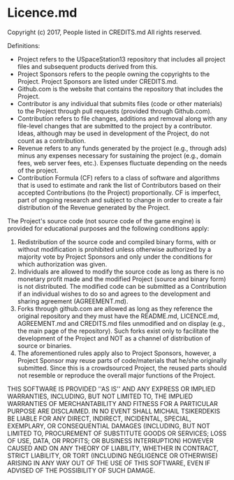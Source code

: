 # Licence.md
Copyright (c) 2017, People listed in CREDITS.md
All rights reserved.

Definitions:
- Project refers to the USpaceStation13 repository that includes all project files and subsequent products derived from this.
- Project Sponsors refers to the people owning the copyrights to the Project. Project Sponsors are listed under CREDITS.md.
- Github.com is the website that contains the repository that includes the Project.
- Contributor is any individual that submits files (code or other materials) to the Project through pull requests (provided through Github.com).
- Contribution refers to file changes, additions and removal along with any file-level changes that are submitted to the project by a contributor. Ideas, although may be used in development of the Project, do not count as a contribution.
- Revenue refers to any funds generated by the project (e.g., through ads) minus any expenses necessary for sustaining the project (e.g., domain fees, web server fees, etc.). Expenses fluctuate depending on the needs of the project.
- Contribution Formula (CF) refers to a class of software and algorithms that is used to estimate and rank the list of Contributors based on their accepted Contributions (to the Project) proportionally. CF is imperfect, part of ongoing research and subject to change in order to create a fair distribution of the Revenue generated by the Project.

The Project's source code (not source code of the game engine) is provided for educational purposes and the following conditions apply:
1. Redistribution of the source code and compiled binary forms, with or without modification is prohibited unless otherwise authorized by a majority vote by Project Sponsors and only under the conditions for which authorization was given.
2. Individuals are allowed to modify the source code as long as there is no monetary profit made and the modified Project (source and binary form) is not distributed. The modified code can be submitted as a Contribution if an individual wishes to do so and agrees to the development and sharing agreement (AGREEMENT.md).
3. Forks through github.com are allowed as long as they reference the original repository and they must have the README.md, LICENCE.md, AGREEMENT.md and CREDITS.md files unmodified and on display (e.g., the main page of the repository). Such forks exist only to facilitate the development of the Project and NOT as a channel of distribution of source or binaries.
4. The aforementioned rules apply also to Project Sponsors, however, a Project Sponsor may reuse  parts of code/materials that he/she originally submitted. Since this is a crowdsourced Project, the reused parts should not resemble or reproduce the overall major functions of the Project.

THIS SOFTWARE IS PROVIDED ''AS IS'' AND ANY EXPRESS OR IMPLIED WARRANTIES, INCLUDING, BUT NOT LIMITED TO, THE IMPLIED WARRANTIES OF MERCHANTABILITY AND FITNESS FOR A PARTICULAR PURPOSE ARE DISCLAIMED. IN NO EVENT SHALL MICHAIL TSIKERDEKIS BE LIABLE FOR ANY DIRECT, INDIRECT, INCIDENTAL, SPECIAL, EXEMPLARY, OR CONSEQUENTIAL DAMAGES (INCLUDING, BUT NOT LIMITED TO, PROCUREMENT OF SUBSTITUTE GOODS OR SERVICES; LOSS OF USE, DATA, OR PROFITS; OR BUSINESS INTERRUPTION) HOWEVER CAUSED AND ON ANY THEORY OF LIABILITY, WHETHER IN CONTRACT, STRICT LIABILITY, OR TORT (INCLUDING NEGLIGENCE OR OTHERWISE) ARISING IN ANY WAY OUT OF THE USE OF THIS SOFTWARE, EVEN IF ADVISED OF THE POSSIBILITY OF SUCH DAMAGE.

